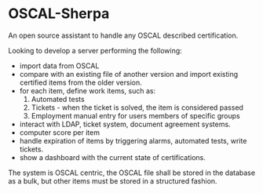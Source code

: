 # OSCAL-Sherpa
An open source assistant to handle any OSCAL described certification.

Looking to develop a server performing the following:
- import data from OSCAL
- compare with an existing file of another version and import existing certified items from the older version.
- for each item, define work items, such as:
    1. Automated tests
    2. Tickets - when the ticket is solved, the item is considered passed
    3. Employment manual entry for users members of specific groups
- interact with LDAP, ticket system, document agreement systems.
- computer score per item
- handle expiration of items by triggering alarms, automated tests, write tickets.
- show a dashboard with the current state of certifications.

The system is OSCAL centric, the OSCAL file shall be stored in the database as a bulk, but other items must be stored in a structured fashion.
